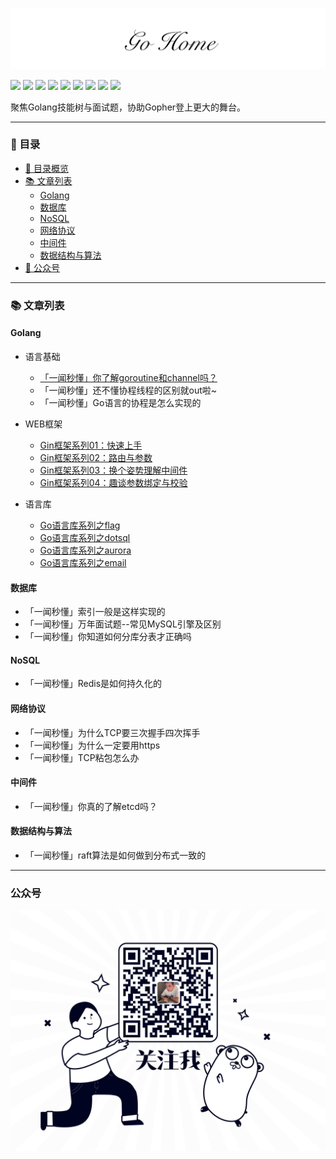 ![](./logo.png)

[![](https://img.shields.io/badge/公众号-平也-brightgreen)](#公众号)
[![](https://img.shields.io/badge/cnblogs-博客园-9cf)](https://www.cnblogs.com/pingyeaa)
[![](https://img.shields.io/badge/juejin-掘金-blue)](https://juejin.im/user/5b879fd46fb9a019e643501e/posts)
[![](https://img.shields.io/badge/csdn-CSDN-red)](https://blog.csdn.net/enoch612)
[![](https://img.shields.io/badge/segmentfault-思否-green)](https://segmentfault.com/u/pingyeaa)
[![](https://img.shields.io/badge/toutiao-今日头条-critical)](https://www.toutiao.com/c/user/99726624485/#mid=1632470920869900)
[![](https://img.shields.io/badge/oschina-开源中国-blue)](https://my.oschina.net/u/4429381)
[![](https://img.shields.io/badge/jianshu-简书-orange)](https://www.jianshu.com/u/b683a986d544)
[![](https://img.shields.io/badge/zhihu-知乎-yellow)](https://www.zhihu.com/people/ma-li-ao-de-guan-dao)

聚焦Golang技能树与面试题，协助Gopher登上更大的舞台。

---

### 🌈 目录

- [🌈 目录概览](#-------)
- [📚 文章列表](#-------)
  * [Golang](#golang)
  * [数据库](#数据库)
  * [NoSQL](#nosql)
  * [网络协议](#网络协议)
  * [中间件](#中间件)
  * [数据结构与算法](#数据结构与算法)
- [👀 公众号](#公众号)

---

### 📚 文章列表

#### Golang

- 语言基础
  - [「一闻秒懂」你了解goroutine和channel吗？](https://mp.weixin.qq.com/s/BPfUEV81hJUufv0U3Vg79A)
  - 「一闻秒懂」还不懂协程线程的区别就out啦~
  - 「一闻秒懂」Go语言的协程是怎么实现的

- WEB框架
	- [Gin框架系列01：快速上手](https://mp.weixin.qq.com/s/jBAjZQqL6klQCt9f3KtlGA)
	- [Gin框架系列02：路由与参数](https://mp.weixin.qq.com/s/T-oL3-G6qzVpbdQ41JWjRA)
	- [Gin框架系列03：换个姿势理解中间件](https://mp.weixin.qq.com/s/_TJblVzlQemQyE6pBoVxyA)
	- [Gin框架系列04：趣谈参数绑定与校验](https://mp.weixin.qq.com/s/_jcN3mnofMz0dhW3vU6lOA)
	
- 语言库
	- [Go语言库系列之flag](https://mp.weixin.qq.com/s/CJKytErrtr3F-XiwEpyxgg)
	- [Go语言库系列之dotsql](https://mp.weixin.qq.com/s/LoKHbXDYszkSm2qkEYgGZg)
	- [Go语言库系列之aurora](https://mp.weixin.qq.com/s/eVmTAnNf3H-jvVR2v2BVYw)
	- [Go语言库系列之email](https://mp.weixin.qq.com/s/MnwmRPG-R6corxNYvlZ4Yw)

#### 数据库

- 「一闻秒懂」索引一般是这样实现的
- 「一闻秒懂」万年面试题--常见MySQL引擎及区别
- 「一闻秒懂」你知道如何分库分表才正确吗

#### NoSQL
- 「一闻秒懂」Redis是如何持久化的

#### 网络协议
- 「一闻秒懂」为什么TCP要三次握手四次挥手
- 「一闻秒懂」为什么一定要用https
- 「一闻秒懂」TCP粘包怎么办

#### 中间件

- 「一闻秒懂」你真的了解etcd吗？

#### 数据结构与算法

- 「一闻秒懂」raft算法是如何做到分布式一致的

---

### 公众号

![](./qrcode.png)